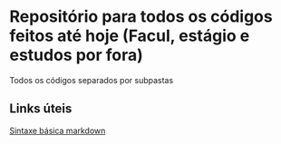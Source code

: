 # Repositório para todos os códigos feitos até hoje (Facul, estágio e estudos por fora)
Todos os códigos separados por subpastas

## Links úteis 
[Sintaxe básica markdown](https//:www.markdownguide.org/basic-syntax/)
